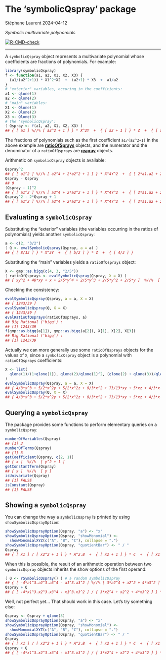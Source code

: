 The ‘symbolicQspray’ package
================
Stéphane Laurent
2024-04-12

*Symbolic multivariate polynomials.*

<!-- badges: start -->

[![R-CMD-check](https://github.com/stla/symbolicQspray/actions/workflows/R-CMD-check.yaml/badge.svg)](https://github.com/stla/symbolicQspray/actions/workflows/R-CMD-check.yaml)
<!-- badges: end -->

------------------------------------------------------------------------

A `symbolicQspray` object represents a multivariate polynomial whose
coefficients are fractions of polynomials. For example:

``` r
library(symbolicQspray)
f <- function(a1, a2, X1, X2, X3) {
  (a1/(a2^2+1)) * X1^2*X2  +  (a2+1) * X3  +  a1/a2
}
# "exterior" variables, occuring in the coefficients:
a1 <- qlone(1)
a2 <- qlone(2)
# "main" variables:
X1 <- Qlone(1)
X2 <- Qlone(2)
X3 <- Qlone(3)
# the 'symbolicQspray':
( Qspray <- f(a1, a2, X1, X2, X3) )
## { [ a1 ] %//% [ a2^2 + 1 ] } * X^2Y  +  { [ a2 + 1 ] } * Z  +  { [ a1 ] %//% [ a2 ] }
```

The fractions of polynomials such as the first coefficient `a1/(a2^2+1)`
in the above example are
[**ratioOfSprays**](https://github.com/stla/ratioOfQsprays) objects, and
the numerator and the denominator of a `ratioOfQsprays` are
[**qspray**](https://github.com/stla/qspray) objects.

Arithmetic on `symbolicQspray` objects is available:

``` r
Qspray^2
## { [ a1^2 ] %//% [ a2^4 + 2*a2^2 + 1 ] } * X^4Y^2  +  { [ 2*a1.a2 + 2*a1 ] %//% [ a2^2 + 1 ] } * X^2YZ  +  { [ 2*a1^2 ] %//% [ a2^3 + a2 ] } * X^2Y  +  { [ a2^2 + 2*a2 + 1 ] } * Z^2  +  { [ 2*a1.a2 + 2*a1 ] %//% [ a2 ] } * Z  +  { [ a1^2 ] %//% [ a2^2 ] }
Qspray - Qspray
## 0
(Qspray - 1)^2
## { [ a1^2 ] %//% [ a2^4 + 2*a2^2 + 1 ] } * X^4Y^2  +  { [ 2*a1.a2 + 2*a1 ] %//% [ a2^2 + 1 ] } * X^2YZ  +  { [ 2*a1^2 - 2*a1.a2 ] %//% [ a2^3 + a2 ] } * X^2Y  +  { [ a2^2 + 2*a2 + 1 ] } * Z^2  +  { [ 2*a1.a2 + 2*a1 - 2*a2^2 - 2*a2 ] %//% [ a2 ] } * Z  +  { [ a1^2 - 2*a1.a2 + a2^2 ] %//% [ a2^2 ] }
Qspray^2 - 2*Qspray + 1
## { [ a1^2 ] %//% [ a2^4 + 2*a2^2 + 1 ] } * X^4Y^2  +  { [ 2*a1.a2 + 2*a1 ] %//% [ a2^2 + 1 ] } * X^2YZ  +  { [ 2*a1^2 - 2*a1.a2 ] %//% [ a2^3 + a2 ] } * X^2Y  +  { [ a2^2 + 2*a2 + 1 ] } * Z^2  +  { [ 2*a1.a2 + 2*a1 - 2*a2^2 - 2*a2 ] %//% [ a2 ] } * Z  +  { [ a1^2 - 2*a1.a2 + a2^2 ] %//% [ a2^2 ] }
```

## Evaluating a `symbolicQspray`

Substituting the “exterior” variables (the variables occurring in the
ratios of polynomials) yields another `symbolicQspray`:

``` r
a <- c(2, "3/2")
( Q <- evalSymbolicQspray(Qspray, a = a) )
## { [ 8/13 ] } * X^2Y  +  { [ 5/2 ] } * Z  +  { [ 4/3 ] }
```

Substituting the “main” variables yields a `ratioOfQsprays` object:

``` r
X <- gmp::as.bigq(c(4, 3, "2/5"))
( ratioOfQsprays <- evalSymbolicQspray(Qspray, X = X) )
## [ xy^2 + 48*xy + x + 2/5*y^4 + 2/5*y^3 + 2/5*y^2 + 2/5*y ]  %//%  [ y^3 + y ]
```

Checking the consistency:

``` r
evalSymbolicQspray(Qspray, a = a, X = X)
## [ 1243/39 ]
evalSymbolicQspray(Q, X = X)
## [ 1243/39 ]
evalRatioOfQsprays(ratioOfQsprays, a)
## Big Rational ('bigq') :
## [1] 1243/39
f(gmp::as.bigq(a[1]), gmp::as.bigq(a[2]), X[1], X[2], X[3])
## Big Rational ('bigq') :
## [1] 1243/39
```

Actually we can more generally use some `ratioOfQsprays` objects for the
values of `X`, since a `symbolicQspray` object is a polynomial with
`ratioOfQsprays` coefficients:

``` r
X <- list(
  qlone(1)/(1+qlone(1)), qlone(2)/qlone(1)^2, (qlone(2) + qlone(3))/qlone(1)
)
evalSymbolicQspray(Qspray, a = a, X = X)
## [ 4/3*x^3 + 5/2*x^2y + 5/2*x^2z + 8/3*x^2 + 73/13*xy + 5*xz + 4/3*x + 5/2*y + 5/2*z ]  %//%  [ x^3 + 2*x^2 + x ]
evalSymbolicQspray(Q, X = X)
## [ 4/3*x^3 + 5/2*x^2y + 5/2*x^2z + 8/3*x^2 + 73/13*xy + 5*xz + 4/3*x + 5/2*y + 5/2*z ]  %//%  [ x^3 + 2*x^2 + x ]
```

## Querying a `symbolicQspray`

The package provides some functions to perform elementary queries on a
`symbolicQspray`:

``` r
numberOfVariables(Qspray)
## [1] 3
numberOfTerms(Qspray)
## [1] 3
getCoefficient(Qspray, c(2, 1))
## [ x ]  %//%  [ y^2 + 1 ]
getConstantTerm(Qspray)
## [ x ]  %//%  [ y ]
isUnivariate(Qspray)
## [1] FALSE
isConstant(Qspray)
## [1] FALSE
```

## Showing a `symbolicQspray`

You can change the way a `symbolicQspray` is printed by using
`showSymbolicQsprayOption`:

``` r
showSymbolicQsprayOption(Qspray, "a") <- "x"
showSymbolicQsprayOption(Qspray, "showMonomial") <- 
  showMonomialXYZ(c("A", "B", "C"), collapse = ".")
showSymbolicQsprayOption(Qspray, "quotientBar") <- " / "
Qspray
## { [ x1 ] / [ x2^2 + 1 ] } * A^2.B  +  { [ x2 + 1 ] } * C  +  { [ x1 ] / [ x2 ] }
```

When this is possible, the result of an arithmetic operation between two
`symbolicQspray` objects inherits the show options of the first operand:

``` r
( Q <- rSymbolicQspray() ) # a random symbolicQspray
## { [ -4*a1^3.a2^3.a3^4 - a1^3.a3^2 ] %//% [ 3*a2^4 + a2^2 + 4*a3^2 ] } * X^2Y^4
Qspray + Q
## { [ -4*x1^3.x2^3.x3^4 - x1^3.x3^2 ] / [ 3*x2^4 + x2^2 + 4*x3^2 ] } * A^2.B^4  +  { [ x1 ] / [ x2^2 + 1 ] } * A^2.B  +  { [ x2 + 1 ] } * C  +  { [ x1 ] / [ x2 ] }
```

Well, not perfect yet… That should work in this case. Let’s try
something else:

``` r
Qspray <- Qspray + qlone(3)
showSymbolicQsprayOption(Qspray, "a") <- "x"
showSymbolicQsprayOption(Qspray, "showMonomial") <- 
  showMonomialXYZ(c("A", "B", "C"), collapse = ".")
showSymbolicQsprayOption(Qspray, "quotientBar") <- " / "
Qspray
## { [ x1 ] / [ x2^2 + 1 ] } * A^2.B  +  { [ x2 + 1 ] } * C  +  { [ x1 + x2.x3 ] / [ x2 ] }
Qspray + Q
## { [ -4*x1^3.x2^3.x3^4 - x1^3.x3^2 ] / [ 3*x2^4 + x2^2 + 4*x3^2 ] } * A^2.B^4  +  { [ x1 ] / [ x2^2 + 1 ] } * A^2.B  +  { [ x2 + 1 ] } * C  +  { [ x1 + x2.x3 ] / [ x2 ] }
```
